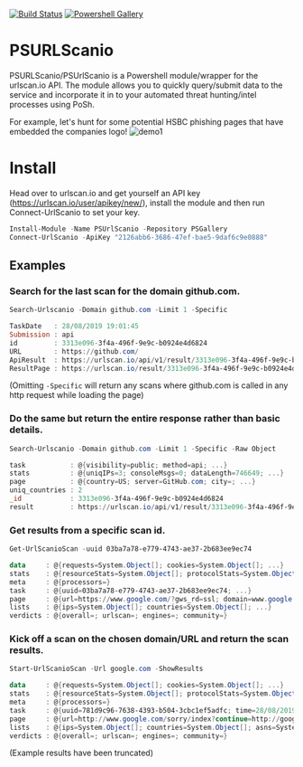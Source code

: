 [![Build Status](https://dev.azure.com/cbaylissmk2/github%20projects/_apis/build/status/sysgoblin.PSURLScanio?branchName=dev)](https://dev.azure.com/cbaylissmk2/github%20projects/_build/latest?definitionId=2&branchName=dev)
[![Powershell Gallery](https://img.shields.io/badge/PSGallery-0.1.5-yellow)](https://www.powershellgallery.com/packages/PSUrlScanio/0.1.5)

# PSURLScanio
PSURLScanio/PSUrlScanio is a Powershell module/wrapper for the urlscan.io API. The module allows you to quickly query/submit data to the service and incorporate it in to your automated threat hunting/intel processes using PoSh.

For example, let's hunt for some potential HSBC phishing pages that have embedded the companies logo!
![demo1](https://i.imgur.com/wcCeW1D.gif)

# Install
Head over to urlscan.io and get yourself an API key (https://urlscan.io/user/apikey/new/), install the module and then run Connect-UrlScanio to set your key.
```powershell
Install-Module -Name PSUrlScanio -Repository PSGallery
Connect-UrlScanio -ApiKey "2126abb6-3686-47ef-bae5-9daf6c9e0888"
```

## Examples
### Search for the last scan for the domain github.com.
```powershell
Search-Urlscanio -Domain github.com -Limit 1 -Specific

TaskDate   : 28/08/2019 19:01:45
Submission : api
id         : 3313e096-3f4a-496f-9e9c-b0924e4d6824
URL        : https://github.com/
ApiResult  : https://urlscan.io/api/v1/result/3313e096-3f4a-496f-9e9c-b0924e4d6824
ResultPage : https://urlscan.io/result/3313e096-3f4a-496f-9e9c-b0924e4d6824
```
(Omitting ```-Specific``` will return any scans where github.com is called in any http request while loading the page)

### Do the same but return the entire response rather than basic details.
```powershell
Search-Urlscanio -Domain github.com -Limit 1 -Specific -Raw Object

task           : @{visibility=public; method=api; ...}
stats          : @{uniqIPs=3; consoleMsgs=0; dataLength=746649; ...}
page           : @{country=US; server=GitHub.com; city=; ...}
uniq_countries : 2
_id            : 3313e096-3f4a-496f-9e9c-b0924e4d6824
result         : https://urlscan.io/api/v1/result/3313e096-3f4a-496f-9e9c-b0924e4d6824
```

### Get results from a specific scan id.
```powershell
Get-UrlScanioScan -uuid 03ba7a78-e779-4743-ae37-2b683ee9ec74

data     : @{requests=System.Object[]; cookies=System.Object[]; ...}
stats    : @{resourceStats=System.Object[]; protocolStats=System.Object[]; ...}
meta     : @{processors=}
task     : @{uuid=03ba7a78-e779-4743-ae37-2b683ee9ec74; ...}
page     : @{url=https://www.google.com/?gws_rd=ssl; domain=www.google.com; ...}
lists    : @{ips=System.Object[]; countries=System.Object[]; ...}
verdicts : @{overall=; urlscan=; engines=; community=}
```

### Kick off a scan on the chosen domain/URL and return the scan results.
```powershell
Start-UrlScanioScan -Url google.com -ShowResults

data     : @{requests=System.Object[]; cookies=System.Object[]; ...}
stats    : @{resourceStats=System.Object[]; protocolStats=System.Object[]; tlsStats=System.Object[]; ...}
meta     : @{processors=}
task     : @{uuid=781d9c96-7638-4393-b504-3cbc1ef5adfc; time=28/08/2019 19:58:22; ...}
page     : @{url=http://www.google.com/sorry/index?continue=http://google.com/&q=EhAqAQT4AZJUFAAAAAAAAAACGN65m-sFIhkA8aeDS4ML-09ouMDyyvDlbF81DD9ZWHvMMgFy; ...}
lists    : @{ips=System.Object[]; countries=System.Object[]; asns=System.Object[]; domains=System.Object[]; servers=System.Object[]; urls=System.Object[]; linkDomains=System.Object[]; certificates=System.Object[]; hashes=System.Object[]}
verdicts : @{overall=; urlscan=; engines=; community=}
```

(Example results have been truncated)
